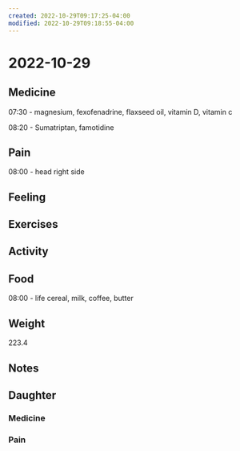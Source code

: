 ```yaml
---
created: 2022-10-29T09:17:25-04:00
modified: 2022-10-29T09:18:55-04:00
---
```


# 2022-10-29

## Medicine

07:30 - magnesium, fexofenadrine, flaxseed oil, vitamin D, vitamin c

08:20 - Sumatriptan, famotidine 

## Pain

08:00 - head right side

## Feeling


## Exercises


## Activity


## Food

08:00 - life cereal, milk, coffee, butter 

## Weight

223.4

## Notes

## Daughter


### Medicine


### Pain
